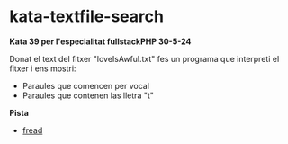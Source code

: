 # kata-textfile-search
**Kata 39 per l'especialitat fullstackPHP 30-5-24**

Donat el text del fitxer "loveIsAwful.txt" fes un programa que interpreti el fitxer i 
ens mostri:

- Paraules que comencen per vocal
- Paraules que contenen las lletra "t"

**Pista**
- [fread](https://www.php.net/manual/es/function.fread.php)